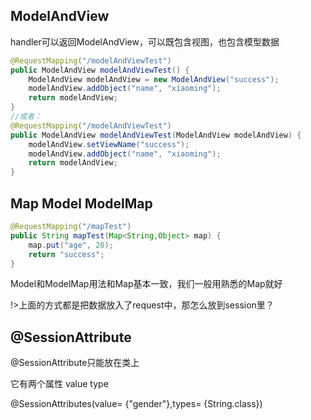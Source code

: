 ## ModelAndView

handler可以返回ModelAndView，可以既包含视图，也包含模型数据

```java
@RequestMapping("/modelAndViewTest")
public ModelAndView modelAndViewTest() {
    ModelAndView modelAndView = new ModelAndView("success");
    modelAndView.addObject("name", "xiaoming");
    return modelAndView;
}
//或者：
@RequestMapping("/modelAndViewTest")
public ModelAndView modelAndViewTest(ModelAndView modelAndView) {
    modelAndView.setViewName("success");
    modelAndView.addObject("name", "xiaoming");
    return modelAndView;
}
```

## Map Model  ModelMap

```java
@RequestMapping("/mapTest")
public String mapTest(Map<String,Object> map) {
    map.put("age", 20);
    return "success";
}
```
Model和ModelMap用法和Map基本一致，我们一般用熟悉的Map就好


!>上面的方式都是把数据放入了request中，那怎么放到session里？

## @SessionAttribute

@SessionAttribute只能放在类上

它有两个属性 value  type

@SessionAttributes(value= {"gender"},types= {String.class})
